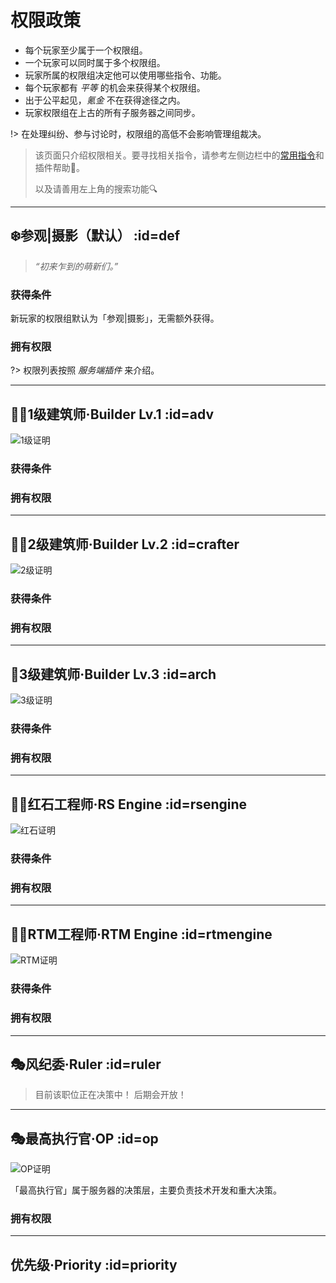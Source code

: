 # 权限政策

* 每个玩家至少属于一个权限组。
* 一个玩家可以同时属于多个权限组。
* 玩家所属的权限组决定他可以使用哪些指令、功能。
* 每个玩家都有 *平等* 的机会来获得某个权限组。
* 出于公平起见，*氪金* 不在获得途径之内。
* 玩家权限组在上古的所有子服务器之间同步。

!> 在处理纠纷、参与讨论时，权限组的高低不会影响管理组裁决。

> 该页面只介绍权限相关。要寻找相关指令，请参考左侧边栏中的[常用指令](/welcome/commands.md)和插件帮助📖。
>  
> 以及请善用左上角的搜索功能🔍

----

## ❄️参观|摄影（默认） :id=def

> *“初来乍到的萌新们。”*

### 获得条件

新玩家的权限组默认为「参观|摄影」，无需额外获得。

### 拥有权限

?> 权限列表按照 *服务端插件* 来介绍。

----

## 👨‍🏭1级建筑师·Builder Lv.1 :id=adv

![1级证明](https://raw.githubusercontent.com/Kamikuz/Atorasumonogatarito/master/assets/images/class/B1.png)

### 获得条件

### 拥有权限

----

## 👨‍🏭2级建筑师·Builder Lv.2 :id=crafter

![2级证明](https://raw.githubusercontent.com/Kamikuz/Atorasumonogatarito/master/assets/images/class/B2.png)

### 获得条件

### 拥有权限

----

## 👷‍3级建筑师·Builder Lv.3 :id=arch

![3级证明](https://raw.githubusercontent.com/Kamikuz/Atorasumonogatarito/master/assets/images/class/B3.png)

### 获得条件

### 拥有权限

----
## 👨‍🎨红石工程师·RS Engine :id=rsengine

![红石证明](https://raw.githubusercontent.com/Kamikuz/Atorasumonogatarito/master/assets/images/class/rs.png)

### 获得条件

### 拥有权限

----

## 👨‍🎨RTM工程师·RTM Engine :id=rtmengine

![RTM证明](https://raw.githubusercontent.com/Kamikuz/Atorasumonogatarito/master/assets/images/class/rtm.png)

### 获得条件

### 拥有权限

----

## 🎭风纪委·Ruler :id=ruler

>目前该职位正在决策中！ 后期会开放！

----

## 🎭最高执行官·OP :id=op

![OP证明](https://raw.githubusercontent.com/Kamikuz/Atorasumonogatarito/master/assets/images/class/op.png)

「最高执行官」属于服务器的决策层，主要负责技术开发和重大决策。

### 拥有权限

----

## 优先级·Priority :id=priority

